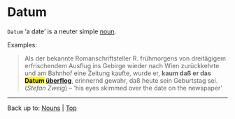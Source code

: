 # Datum

`Datum` ‘a date’ is a neuter simple [noun](../../index.md).

Examples:

> Als der bekannte Romanschriftsteller R. frühmorgens von dreitägigem erfrischendem Ausflug ins Gebirge wieder nach Wien zurückkehrte und am Bahnhof eine Zeitung kaufte, wurde er, **kaum daß er das <mark>Datum</mark> [überflog](../../../verbs/ue/ueb/ueberfliegen.md)**, erinnernd gewahr, daß heute sein Geburtstag sei.
(*Stefan Zweig*) – ‘his eyes skimmed over the date on the newspaper’

----

Back up to: [Nouns](../../index.md) | [Top](../../../index.md)
